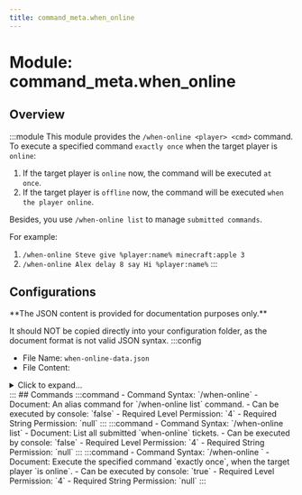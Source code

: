 ```yaml
---
title: command_meta.when_online
---
```



# Module: command_meta.when_online

## Overview
:::module
This module provides the `/when-online <player> <cmd>` command.
To execute a specified command `exactly once` when the target player is `online`:
1. If the target player is `online` now, the command will be executed `at once`.
2. If the target player is `offline` now, the command will be executed `when the player online`.

Besides, you use `/when-online list` to manage `submitted commands`.

For example:
1. `/when-online Steve give %player:name% minecraft:apple 3`
2. `/when-online Alex delay 8 say Hi %player:name%`
:::
## Configurations
<Admonition type="warning" icon="" title="">
**The JSON content is provided for documentation purposes only.**

It should NOT be copied directly into your configuration folder, as the document format is not valid JSON syntax.
</Admonition>
:::config
- File Name: `when-online-data.json`
- File Content: 
<details>

<summary>Click to expand...</summary>

```json showLineNumbers title="config/fuji/modules/command_meta/when_online/when-online-data.json"
{
  "tickets": []
}
```
</details>
:::
## Commands
:::command
- Command Syntax: `/when-online`
- Document: An alias command for `/when-online list` command.
- Can be executed by console: `false`
- Required Level Permission: `4`
- Required String Permission: `null`
:::
:::command
- Command Syntax: `/when-online list`
- Document: List all submitted `when-online` tickets.
- Can be executed by console: `false`
- Required Level Permission: `4`
- Required String Permission: `null`
:::
:::command
- Command Syntax: `/when-online <OfflinePlayerName targetPlayer> <GreedyString command>`
- Document: Execute the specified command `exactly once`, when the target player `is online`.
- Can be executed by console: `true`
- Required Level Permission: `4`
- Required String Permission: `null`
:::
